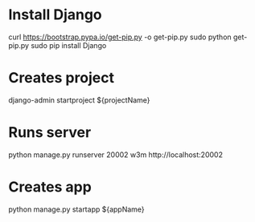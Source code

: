 # Install Django
curl https://bootstrap.pypa.io/get-pip.py -o get-pip.py
sudo python get-pip.py
sudo pip install Django

# Creates project
django-admin startproject ${projectName}

# Runs server
python manage.py runserver 20002
w3m http://localhost:20002

# Creates app
python manage.py startapp ${appName}



